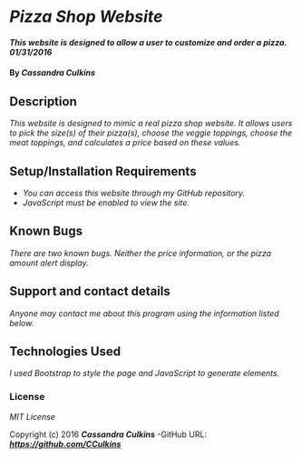 # _Pizza Shop Website_

#### _This website is designed to allow a user to customize and order a pizza. 01/31/2016_

#### By _**Cassandra Culkins**_

## Description

_This website is designed to mimic a real pizza shop website. It allows users to pick the size(s) of their pizza(s), choose the veggie toppings, choose the meat toppings, and calculates a price based on these values._

## Setup/Installation Requirements

* _You can access this website through my GitHub repository._
* _JavaScript must be enabled to view the site._

## Known Bugs

_There are two known bugs. Neither the price information, or the pizza amount alert display._

## Support and contact details
_Anyone may contact me about this program using the information listed below._

## Technologies Used

_I used Bootstrap to style the page and JavaScript to generate elements._

### License

*MIT License*

Copyright (c) 2016 **_Cassandra Culkins_**
-GitHub URL: **_https://github.com/CCulkins_**
